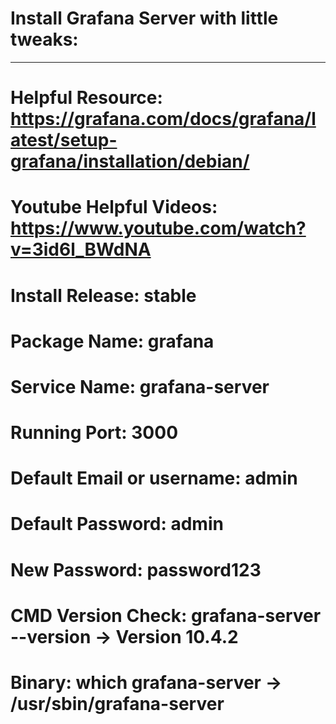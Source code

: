 <!-- GRAFANA SERVER -->

# Install Grafana Server with little tweaks:
--------------------------------------------
# Helpful Resource:         https://grafana.com/docs/grafana/latest/setup-grafana/installation/debian/
# Youtube Helpful Videos:   https://www.youtube.com/watch?v=3id6l_BWdNA
# Install Release: stable
# Package Name: grafana
# Service Name: grafana-server
# Running Port: 3000
# Default Email or username: admin
# Default Password: admin
# New Password: password123
# CMD Version Check: grafana-server --version   -> Version 10.4.2
# Binary: which grafana-server                  -> /usr/sbin/grafana-server


